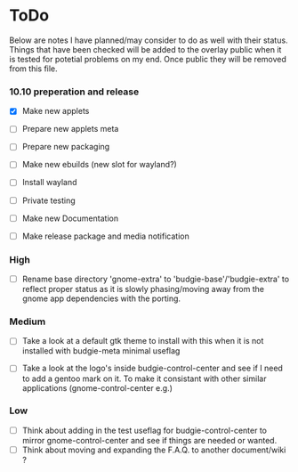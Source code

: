 # ToDo

Below are notes I have planned/may consider to do as well with their status. Things that have been checked will be added to the overlay public when it is tested for potetial problems on my end. Once public they will  be removed from this file.

### 10.10 preperation and release
- [X] Make new applets
- [ ] Prepare new applets meta
- [ ] Prepare new packaging
- [ ] Make new ebuilds (new slot for wayland?)
- [ ] Install wayland
- [ ] Private testing
- [ ] Make new Documentation
- [ ] Make release package and media notification


### High
- [ ] Rename base directory 'gnome-extra' to 'budgie-base'/'budgie-extra' to reflect proper status as it is slowly phasing/moving away from the gnome app dependencies with the porting.


### Medium

- [ ] Take a look at a default gtk theme to install with this when it is not installed with budgie-meta minimal useflag
- [ ] Take a look at the logo's inside budgie-control-center and see if I need to add a gentoo mark on it. To make it consistant with other similar applications (gnome-control-center e.g.)


### Low

- [ ] Think about adding in the test useflag for budgie-control-center to mirror gnome-control-center and see if things are needed or wanted.
- [ ] Think about moving and expanding the F.A.Q. to another document/wiki ?
